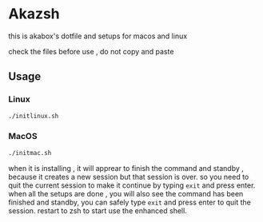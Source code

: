 # Akazsh

this is akabox's dotfile and setups for macos and linux 

check the files before use , do not copy and paste

## Usage

### Linux
```bash
./initlinux.sh
```

### MacOS
```bash
./initmac.sh
```
when it is installing , it will apprear to finish the command and standby , because it creates a new session but that session is over. 
so you need to quit the current session to make it continue by typing `exit` and press enter.
when all the setups are done , you will also see the command has been finished and standby, you can safely type `exit` and press enter to quit the session.
restart to zsh to start use the enhanced shell.

